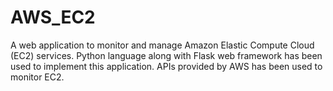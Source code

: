 # AWS_EC2
A web application to monitor and manage Amazon Elastic Compute Cloud (EC2) services. Python language along with Flask web framework has been used to implement this application. APIs provided by AWS has been used to monitor EC2.
